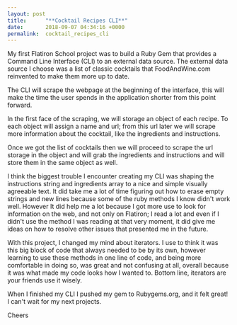 ```yaml
---
layout: post
title:      "**Cocktail Recipes CLI**"
date:       2018-09-07 04:34:16 +0000
permalink:  cocktail_recipes_cli
---
```



My first Flatiron School project was to build a Ruby Gem that provides a Command Line Interface (CLI) to an external data source. The external data source I choose was a list of classic cocktails that FoodAndWine.com reinvented to make them more up to date.

The CLI will scrape the webpage at the beginning of the interface, this will make the time the user spends in the application shorter from this point forward.

In the first face of the scraping, we will storage an object of each recipe. To each object will assign a name and url; from this url later we will scrape more information about the cocktail, like the ingredients and instructions.

Once we got the list of cocktails then we will proceed to scrape the url storage in the object and will grab the ingredients and instructions and will store them in the same object as well.

I think the biggest trouble I encounter creating my CLI was shaping the instructions string and ingredients array to a nice and simple visually agreeable text. It did take me a lot of time figuring out how to erase empty strings and new lines because some of the ruby methods I know didn't work well. However It did help me a lot because I got more use to look for information on the web, and not only on Flatiron; I read a lot and even if I didn't use the method I was reading  at that very moment, it did give me ideas on how to resolve other issues that presented me in the future. 

With this project, I changed my mind about iterators. I use to think it was this big block of code that always needed to be by its own, however learning to use these methods in one line of code, and being more comfortable in doing so, was great and not confusing at all, overall because it was what made my code looks how I wanted to. Bottom line, iterators are your friends use it wisely.

When I finished my CLI I pushed my gem to Rubygems.org, and it felt great! 
I can't wait for my next projects.

Cheers
